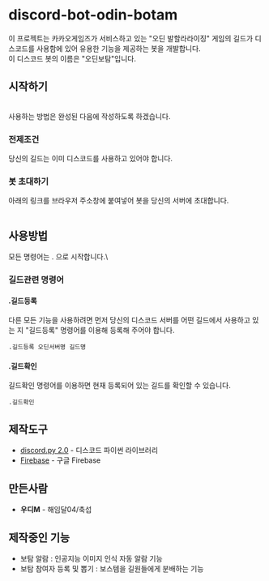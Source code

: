 # discord-bot-odin-botam

이 프로젝트는 카카오게임즈가 서비스하고 있는 "오딘 발할라라이징" 게임의 길드가 디스코드를 사용함에 있어 유용한 기능을 제공하는 봇을 개발합니다.\
이 디스코드 봇의 이름은 "오딘보탐"입니다.

## 시작하기

 \
사용하는 방법은 완성된 다음에 작성하도록 하겠습니다.

### 전제조건

당신의 길드는 이미 디스코드를 사용하고 있어야 합니다.

### 봇 초대하기

아래의 링크를 브라우저 주소창에 붙여넣어 봇을 당신의 서버에 초대합니다.

```

```

## 사용방법

모든 명령어는 . 으로 시작합니다.\

### 길드관련 명령어


#### .길드등록
다른 모든 기능을 사용하려면 먼저 당신의 디스코드 서버를 어떤 길드에서 사용하고 있는 지 "길드등록" 명령어를 이용해 등록해 주어야 합니다.
```
.길드등록 오딘서버명 길드명
```
#### .길드확인
길드확인 명령어를 이용하면 현재 등록되어 있는 길드를 확인할 수 있습니다.
```commandline
.길드확인
```

## 제작도구

* [discord.py 2.0](https://discordpy.readthedocs.io/en/stable/index.html) - 디스코드 파이썬 라이브러리
* [Firebase](https://firebase.google.com/) - 구글 Firebase

## 만든사람

* **우디M** - 해임달04/축섭

## 제작중인 기능

* 보탐 알람 : 인공지능 이미지 인식 자동 알람 기능
* 보탐 참여자 등록 및 뽑기 : 보스템을 길원들에게 분배하는 기능

